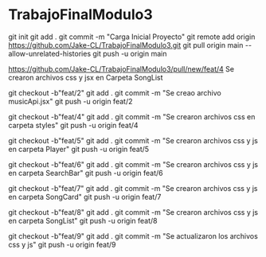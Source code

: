 # TrabajoFinalModulo3


git init
git add .
git commit -m "Carga Inicial Proyecto"
git remote add origin https://github.com/Jake-CL/TrabajoFinalModulo3.git
git pull origin main --allow-unrelated-histories
git push -u origin main

https://github.com/Jake-CL/TrabajoFinalModulo3/pull/new/feat/4
Se crearon archivos css y jsx en Carpeta SongList

git checkout -b"feat/2"
git add .
git commit -m "Se creao archivo musicApi.jsx"
git push -u origin feat/2

git checkout -b"feat/4"
git add .
git commit -m "Se crearon archivos css en carpeta styles"
git push -u origin feat/4

git checkout -b"feat/5"
git add .
git commit -m "Se crearon archivos css y js en carpeta Player"
git push -u origin feat/5

git checkout -b"feat/6"
git add .
git commit -m "Se crearon archivos css y js en carpeta SearchBar"
git push -u origin feat/6

git checkout -b"feat/7"
git add .
git commit -m "Se crearon archivos css y js en carpeta SongCard"
git push -u origin feat/7

git checkout -b"feat/8"
git add .
git commit -m "Se crearon archivos css y js en carpeta SongList"
git push -u origin feat/8

git checkout -b"feat/9"
git add .
git commit -m "Se actualizaron los archivos css y js"
git push -u origin feat/9